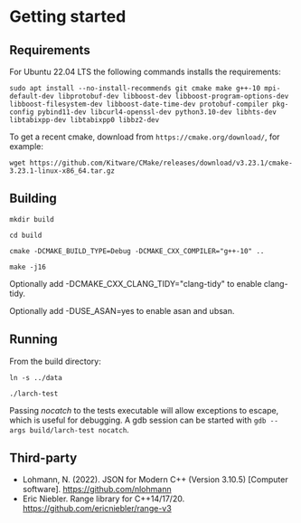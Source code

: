 # Getting started

Requirements
------------

For Ubuntu 22.04 LTS the following commands installs the requirements:

`sudo apt install --no-install-recommends git cmake make g++-10 mpi-default-dev libprotobuf-dev libboost-dev libboost-program-options-dev libboost-filesystem-dev libboost-date-time-dev protobuf-compiler pkg-config pybind11-dev libcurl4-openssl-dev python3.10-dev libhts-dev libtabixpp-dev libtabixpp0 libbz2-dev`

To get a recent cmake, download from `https://cmake.org/download/`, for example:

`wget https://github.com/Kitware/CMake/releases/download/v3.23.1/cmake-3.23.1-linux-x86_64.tar.gz`

Building
--------

`mkdir build`

`cd build`

`cmake -DCMAKE_BUILD_TYPE=Debug -DCMAKE_CXX_COMPILER="g++-10" ..`

`make -j16`

Optionally add -DCMAKE_CXX_CLANG_TIDY="clang-tidy" to enable clang-tidy.

Optionally add -DUSE_ASAN=yes to enable asan and ubsan.

Running
-------

From the build directory:

`ln -s ../data`

`./larch-test`

Passing *nocatch* to the tests executable will allow exceptions to escape, which is useful for debugging. A gdb session can be started with `gdb --args build/larch-test nocatch`.

Third-party
-----------

* Lohmann, N. (2022). JSON for Modern C++ (Version 3.10.5) [Computer software]. https://github.com/nlohmann
* Eric Niebler. Range library for C++14/17/20. https://github.com/ericniebler/range-v3

